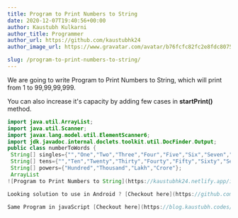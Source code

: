 ```yaml
---
title: Program to Print Numbers to String
date: 2020-12-07T19:40:56+00:00
author: Kaustubh Kulkarni
author_title: Programmer
author_url: https://github.com/kaustubhk24
author_image_url: https://www.gravatar.com/avatar/b76fcfc82fc2e8fdc8075636f1735f61?s=200

slug: /program-to-print-numbers-to-string/
---
```

We are going to write Program to Print Numbers to String, which will print from 1 to 99,99,99,999.

You can also increase it's capacity by adding few cases in **startPrint()** method.

```java title="numberToWords.java"
import java.util.ArrayList;
import java.util.Scanner;
import javax.lang.model.util.ElementScanner6;
import jdk.javadoc.internal.doclets.toolkit.util.DocFinder.Output;
public class numberToWords {
 String[] singles={"","One","Two","Three","Four","Five","Six","Seven","Eight","Nine","Ten","Eleven","Twelve","Thirteen","Fourteen","Fifteen","Sixteen","Seventeen","Eighteen","Nineteen","Twenty"};
 String[] tens={"","Ten","Twenty","Thirty","Fourty","Fifty","Sixty","Seventy","Eighty","Ninty","Hundered"};
 String[] powers={"Hundred","Thousand","Lakh","Crore"};
 ArrayList
![Program to Print Numbers to String](https://kaustubhk24.netlify.app/imgs/wp-content/uploads/2020/12/image-1.png) 

Looking solution to use in Android ? [Checkout here](https://github.com/kaustubhk24/NumberToWords-Library)

Same Program in javaScript [Checkout here](https://blog.kaustubh.codes/program-to-print-numbers-to-string-in-javascript/)